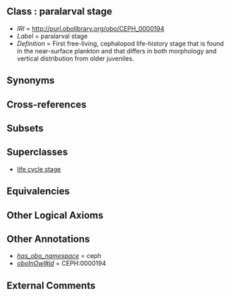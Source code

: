 
## Class : paralarval stage

 * *IRI* = http://purl.obolibrary.org/obo/CEPH_0000194
 * *Label* = paralarval stage
 * *Definition* = First free-living, cephalopod life-history stage that is found in the near-surface plankton and that differs in both morphology and vertical distribution from older juveniles.

## Synonyms


## Cross-references


## Subsets


## Superclasses

 * [life cycle stage](../../UBERON/05/UBERON_0000105.md)

## Equivalencies


## Other Logical Axioms


## Other Annotations

 * *[has_obo_namespace](../../ce/oboInOwl#hasOBONamespace.md)* = ceph
 * *[oboInOwl#id](../../id/oboInOwl#id.md)* = CEPH:0000194

## External Comments

